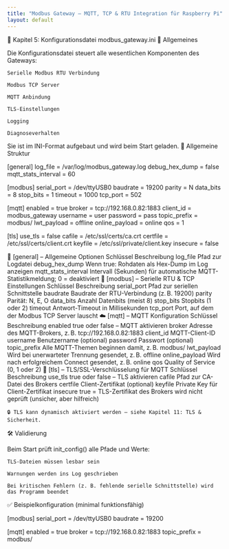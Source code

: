 ```yaml
---
title: "Modbus Gateway – MQTT, TCP & RTU Integration für Raspberry Pi"
layout: default
---
```


🧾 Kapitel 5: Konfigurationsdatei modbus_gateway.ini
📄 Allgemeines

Die Konfigurationsdatei steuert alle wesentlichen Komponenten des Gateways:

    Serielle Modbus RTU Verbindung

    Modbus TCP Server

    MQTT Anbindung

    TLS-Einstellungen

    Logging

    Diagnoseverhalten

Sie ist im INI-Format aufgebaut und wird beim Start geladen.
🔧 Allgemeine Struktur

[general]
log_file = /var/log/modbus_gateway.log
debug_hex_dump = false
mqtt_stats_interval = 60

[modbus]
serial_port = /dev/ttyUSB0
baudrate = 19200
parity = N
data_bits = 8
stop_bits = 1
timeout = 1000
tcp_port = 502

[mqtt]
enabled = true
broker = tcp://192.168.0.82:1883
client_id = modbus_gateway
username = user
password = pass
topic_prefix = modbus/
lwt_payload = offline
online_payload = online
qos = 1

[tls]
use_tls = false
cafile = /etc/ssl/certs/ca.crt
certfile = /etc/ssl/certs/client.crt
keyfile = /etc/ssl/private/client.key
insecure = false

🧰 [general] – Allgemeine Optionen
Schlüssel	Beschreibung
log_file	Pfad zur Logdatei
debug_hex_dump	Wenn true: Rohdaten als Hex-Dump im Log anzeigen
mqtt_stats_interval	Intervall (Sekunden) für automatische MQTT-Statistikmeldung; 0 = deaktiviert
🔌 [modbus] – Serielle RTU & TCP Einstellungen
Schlüssel	Beschreibung
serial_port	Pfad zur seriellen Schnittstelle
baudrate	Baudrate der RTU-Verbindung (z. B. 19200)
parity	Parität: N, E, O
data_bits	Anzahl Datenbits (meist 8)
stop_bits	Stopbits (1 oder 2)
timeout	Antwort-Timeout in Millisekunden
tcp_port	Port, auf dem der Modbus TCP Server lauscht
☁️ [mqtt] – MQTT Konfiguration
Schlüssel	Beschreibung
enabled	true oder false – MQTT aktivieren
broker	Adresse des MQTT-Brokers, z. B. tcp://192.168.0.82:1883
client_id	MQTT-Client-ID
username	Benutzername (optional)
password	Passwort (optional)
topic_prefix	Alle MQTT-Themen beginnen damit, z. B. modbus/
lwt_payload	Wird bei unerwarteter Trennung gesendet, z. B. offline
online_payload	Wird nach erfolgreichem Connect gesendet, z. B. online
qos	Quality of Service (0, 1 oder 2)
🔐 [tls] – TLS/SSL-Verschlüsselung für MQTT
Schlüssel	Beschreibung
use_tls	true oder false – TLS aktivieren
cafile	Pfad zur CA-Datei des Brokers
certfile	Client-Zertifikat (optional)
keyfile	Private Key für Client-Zertifikat
insecure	true = TLS-Zertifikat des Brokers wird nicht geprüft (unsicher, aber hilfreich)

    🔒 TLS kann dynamisch aktiviert werden – siehe Kapitel 11: TLS & Sicherheit.

🛠️ Validierung

Beim Start prüft init_config() alle Pfade und Werte:

    TLS-Dateien müssen lesbar sein

    Warnungen werden ins Log geschrieben

    Bei kritischen Fehlern (z. B. fehlende serielle Schnittstelle) wird das Programm beendet

✅ Beispielkonfiguration (minimal funktionsfähig)

[modbus]
serial_port = /dev/ttyUSB0
baudrate = 19200

[mqtt]
enabled = true
broker = tcp://192.168.0.82:1883
topic_prefix = modbus/

